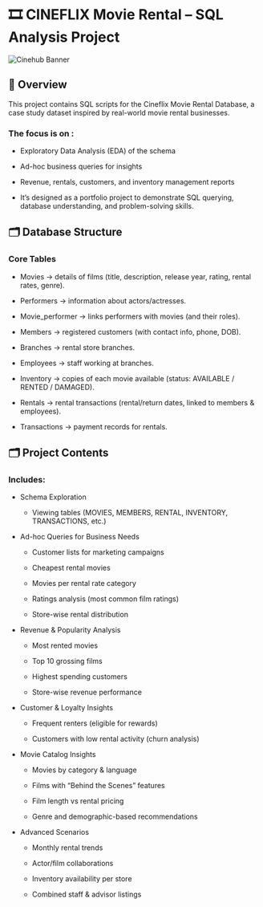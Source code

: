 # 🎞 CINEFLIX Movie Rental – SQL Analysis Project

![Cinehub Banner](https://mars-images.imgix.net/seobot/filmgrail.com/658a324a896bdc25cc34dfde-5a45cbc3254de9016c096e1d7dafd6d2.png?auto=compress)

## 📌 Overview

  This project contains SQL scripts for the Cineflix Movie Rental Database, a case study dataset inspired by real-world movie rental businesses.


 ### The focus is on :
  
   - Exploratory Data Analysis (EDA) of the schema
  
   - Ad-hoc business queries for insights
  
   - Revenue, rentals, customers, and inventory management reports
  
   - It’s designed as a portfolio project to demonstrate SQL querying, database understanding, and problem-solving skills.

## 🗂️ Database Structure

### Core Tables

- Movies → details of films (title, description, release year, rating, rental rates, genre).

- Performers → information about actors/actresses.

- Movie_performer → links performers with movies (and their roles).

- Members → registered customers (with contact info, phone, DOB).

- Branches → rental store branches.

- Employees → staff working at branches.

- Inventory → copies of each movie available (status: AVAILABLE / RENTED / DAMAGED).

- Rentals → rental transactions (rental/return dates, linked to members & employees).

- Transactions → payment records for rentals.

## 🗂️ Project Contents

### Includes:

- Schema Exploration

   - Viewing tables (MOVIES, MEMBERS, RENTAL, INVENTORY, TRANSACTIONS, etc.)

- Ad-hoc Queries for Business Needs

   - Customer lists for marketing campaigns

   - Cheapest rental movies

   - Movies per rental rate category

   - Ratings analysis (most common film ratings)

   - Store-wise rental distribution

- Revenue & Popularity Analysis

   - Most rented movies

   - Top 10 grossing films

   - Highest spending customers

   - Store-wise revenue performance

- Customer & Loyalty Insights

   - Frequent renters (eligible for rewards)

   - Customers with low rental activity (churn analysis)

- Movie Catalog Insights

   - Movies by category & language

   - Films with “Behind the Scenes” features

   - Film length vs rental pricing

   - Genre and demographic-based recommendations

- Advanced Scenarios

   - Monthly rental trends

   - Actor/film collaborations

   - Inventory availability per store

   - Combined staff & advisor listings

